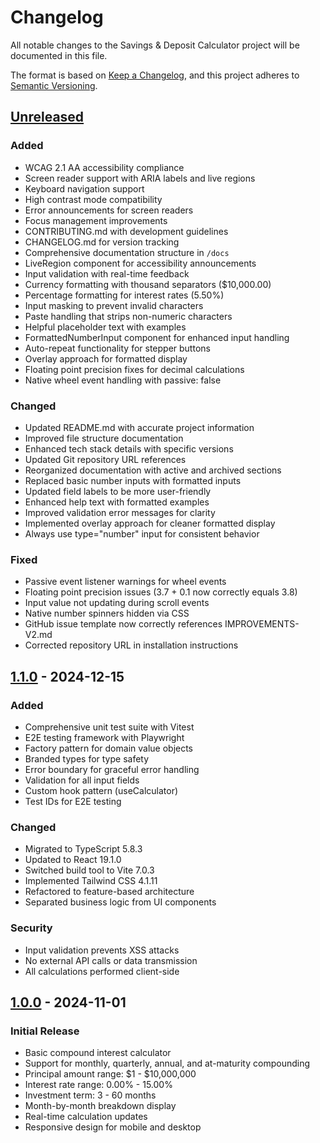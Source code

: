 # Changelog

All notable changes to the Savings & Deposit Calculator project will be documented in this file.

The format is based on [Keep a Changelog](https://keepachangelog.com/en/1.1.0/),
and this project adheres to [Semantic Versioning](https://semver.org/spec/v2.0.0.html).

## [Unreleased]

### Added

- WCAG 2.1 AA accessibility compliance
- Screen reader support with ARIA labels and live regions
- Keyboard navigation support
- High contrast mode compatibility
- Error announcements for screen readers
- Focus management improvements
- CONTRIBUTING.md with development guidelines
- CHANGELOG.md for version tracking
- Comprehensive documentation structure in `/docs`
- LiveRegion component for accessibility announcements
- Input validation with real-time feedback
- Currency formatting with thousand separators ($10,000.00)
- Percentage formatting for interest rates (5.50%)
- Input masking to prevent invalid characters
- Paste handling that strips non-numeric characters
- Helpful placeholder text with examples
- FormattedNumberInput component for enhanced input handling
- Auto-repeat functionality for stepper buttons
- Overlay approach for formatted display
- Floating point precision fixes for decimal calculations
- Native wheel event handling with passive: false

### Changed

- Updated README.md with accurate project information
- Improved file structure documentation
- Enhanced tech stack details with specific versions
- Updated Git repository URL references
- Reorganized documentation with active and archived sections
- Replaced basic number inputs with formatted inputs
- Updated field labels to be more user-friendly
- Enhanced help text with formatted examples
- Improved validation error messages for clarity
- Implemented overlay approach for cleaner formatted display
- Always use type="number" input for consistent behavior

### Fixed

- Passive event listener warnings for wheel events
- Floating point precision issues (3.7 + 0.1 now correctly equals 3.8)
- Input value not updating during scroll events
- Native number spinners hidden via CSS
- GitHub issue template now correctly references IMPROVEMENTS-V2.md
- Corrected repository URL in installation instructions

## [1.1.0] - 2024-12-15

### Added

- Comprehensive unit test suite with Vitest
- E2E testing framework with Playwright
- Factory pattern for domain value objects
- Branded types for type safety
- Error boundary for graceful error handling
- Validation for all input fields
- Custom hook pattern (useCalculator)
- Test IDs for E2E testing

### Changed

- Migrated to TypeScript 5.8.3
- Updated to React 19.1.0
- Switched build tool to Vite 7.0.3
- Implemented Tailwind CSS 4.1.11
- Refactored to feature-based architecture
- Separated business logic from UI components

### Security

- Input validation prevents XSS attacks
- No external API calls or data transmission
- All calculations performed client-side

## [1.0.0] - 2024-11-01

### Initial Release

- Basic compound interest calculator
- Support for monthly, quarterly, annual, and at-maturity compounding
- Principal amount range: $1 - $10,000,000
- Interest rate range: 0.00% - 15.00%
- Investment term: 3 - 60 months
- Month-by-month breakdown display
- Real-time calculation updates
- Responsive design for mobile and desktop

[Unreleased]: https://github.com/maysam-tayyeb/term-deposits-ai-enhanced/compare/v1.1.0...HEAD
[1.1.0]: https://github.com/maysam-tayyeb/term-deposits-ai-enhanced/compare/v1.0.0...v1.1.0
[1.0.0]: https://github.com/maysam-tayyeb/term-deposits-ai-enhanced/releases/tag/v1.0.0
